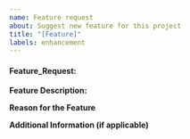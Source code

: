 ```yaml
---
name: Feature request 
about: Suggest new feature for this project
title: "[Feature]"
labels: enhancement
---
```


#### Feature_Request:

<!--If you have ideas for new features or improvements, please share them here. We value your input!-->

**Feature Description:**

<!--[A clear and concise description of the feature.]-->

**Reason for the Feature**

<!--[Explain why this feature would be beneficial.]-->

**Additional Information (if applicable)**

<!--[Any additional context or information that may be relevant.]-->
